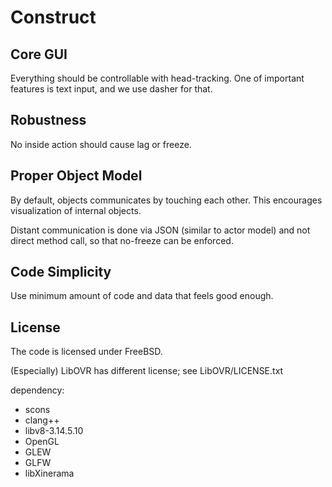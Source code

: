 Construct
==========

Core GUI
----------
Everything should be controllable with head-tracking.
One of important features is text input, and we use dasher for that.


Robustness
----------
No inside action should cause lag or freeze.


Proper Object Model
----------
By default, objects communicates by touching each other. This encourages
visualization of internal objects.

Distant communication is done via JSON (similar to actor model) and not
direct method call, so that no-freeze can be enforced.


Code Simplicity
----------
Use minimum amount of code and data that feels good enough.


License
----------
The code is licensed under FreeBSD.

(Especially) LibOVR has different license; see LibOVR/LICENSE.txt

dependency:

* scons
* clang++
* libv8-3.14.5.10
* OpenGL
* GLEW
* GLFW
* libXinerama
